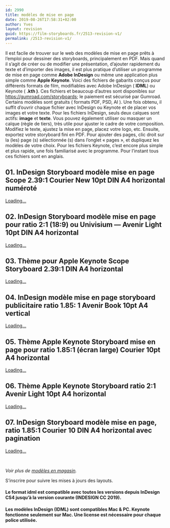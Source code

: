 ```yaml
---
id: 2990
title: modèles de mise en page
date: 2019-08-26T17:58:31+02:00
author: Yves
layout: revision
guid: https://film-storyboards.fr/2513-revision-v1/
permalink: /2513-revision-v1/
---
```

Il est facile de trouver sur le web des modèles de mise en page prêts à l&#8217;emploi pour dessiner des storyboards, principalement en PDF. Mais quand il s&rsquo;agit de créer ou de modifier une présentation, d&rsquo;ajouter rapidement du texte et d&rsquo;importer des images, il est plus pratique d&rsquo;utiliser un programme de mise en page comme **Adobe InDesign** ou même une application plus simple comme **Apple Keynote**. Voici des fichiers de gabarits conçus pour différents formats de film, modifiables avec Adobe InDesign ( **IDML**) ou Keynote ( **.kth )**. Ces fichiers et beaucoup d&rsquo;autres sont disponibles sur <https://gumroad.com/storyboards>; le paiement est sécurisé par Gumroad. Certains modèles sont gratuits ( formats PDF, PSD, AI ). Une fois obtenu, il suffit d&rsquo;ouvrir chaque fichier avec InDesign ou Keynote et de placer vos images et votre texte. Pour les fichiers InDesign, seuls deux calques sont actifs: **image** et **texte**. Vous pouvez également utiliser ou masquer un calque (règle de tiers), très utile pour ajuster le cadre de votre composition. Modifiez le texte, ajustez la mise en page, placez votre logo, etc. Ensuite, exportez votre storyboard fini en PDF. Pour ajouter des pages, clic droit sur la (les) page (s) sélectionnée (s) dans l&rsquo;onglet « pages », et dupliquez les modèles de votre choix. Pour les fichiers Keynote, c&rsquo;est encore plus simple et plus rapide, une fois familiarisé avec le programme. Pour l&rsquo;instant tous ces fichiers sont en anglais.

## 01. InDesign Storyboard modèle mise en page Scope 2.39:1 Courier New 10pt DIN A4 horizontal numéroté



<div class="gumroad-product-embed" data-gumroad-product-id="MMph" data-outbound-embed="true">
  <a href="https://gumroad.com/l/MMph">Loading&#8230;</a>
</div>

## 02. InDesign Storyboard modèle mise en page pour ratio 2:1 (18:9) ou Univisium — Avenir Light 10pt DIN A4 horizontal



<div class="gumroad-product-embed" data-gumroad-product-id="hRwlK" data-outbound-embed="true">
  <a href="https://gumroad.com/l/hRwlK">Loading&#8230;</a>
</div>

<div class="gumroad-product-embed" data-gumroad-product-id="univisium-letter" data-outbound-embed="true">
</div>

## 03. Thème pour Apple Keynote Scope Storyboard 2.39:1 DIN A4 horizontal



<div class="gumroad-product-embed" data-gumroad-product-id="iEMRxp" data-outbound-embed="true">
  <a href="https://gumroad.com/l/iEMRxp">Loading&#8230;</a>
</div>

## 04. InDesign modèle mise en page storyboard publicitaire ratio 1.85: 1 Avenir Book 10pt A4 vertical



<div class="gumroad-product-embed" data-gumroad-product-id="ad-185-1A4" data-outbound-embed="true">
  <a href="https://gumroad.com/l/ad-185-1A4">Loading&#8230;</a>
</div>

## 05. Thème Apple Keynote Storyboard mise en page pour ratio 1.85:1 (écran large) Courier 10pt A4 horizontal



<div class="gumroad-product-embed" data-gumroad-product-id="keynote_story_wide_screen">
  <a href="https://gumroad.com/l/keynote_story_wide_screen">Loading&#8230;</a>
</div>

## 06. Thème Apple Keynote Storyboard ratio 2:1 Avenir Light 10pt A4 horizontal



<div class="gumroad-product-embed" data-gumroad-product-id="univisium-keynote" data-outbound-embed="true">
  <a href="https://gumroad.com/l/univisium-keynote">Loading&#8230;</a>
</div>

## 07. InDesign Storyboard modèle mise en page, ratio 1.85:1 Courier 10 DIN A4 horizontal avec pagination



<div class="gumroad-product-embed" data-gumroad-product-id="185_A4" data-outbound-embed="true">
  <a href="https://gumroad.com/l/185_A4">Loading&#8230;</a>
</div>

&nbsp;

_Voir plus de [modèles en magasin](https://gumroad.com/storyboards)._

S&rsquo;inscrire pour suivre les mises à jours des layouts.

#### Le format idml est compatible avec toutes les versions depuis InDesign CS4 jusqu&rsquo;à la version courante (INDESIGN CC 2019).

#### Les modèles InDesign (IDML) sont compatibles Mac & PC. Keynote fonctionne seulement sur Mac. Une license est nécessaire pour chaque police utilisée.

&nbsp;